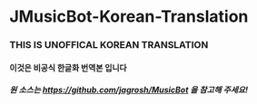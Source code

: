 JMusicBot-Korean-Translation
============================

### THIS IS UNOFFICAL KOREAN TRANSLATION

#### 이것은 비공식 한글화 번역본 입니다

##### 원 소스는 https://github.com/jagrosh/MusicBot 을 참고해 주세요!